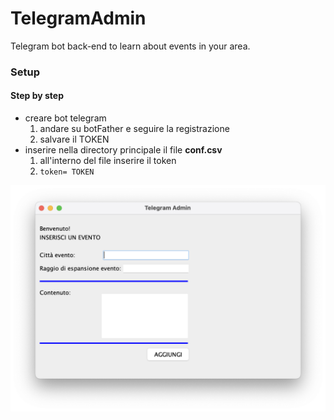 # TelegramAdmin
Telegram bot back-end to learn about events in your area.

### Setup
#### Step by step
- creare bot telegram 
    1. andare su botFather e seguire la registrazione
    2. salvare il TOKEN
- inserire nella directory principale il file **conf.csv**
    1. all'interno del file inserire il token
    2. `token= TOKEN`

![Alt Text](/imgRepo/userInterface.png)


